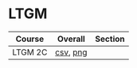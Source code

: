 # LTGM

| Course | Overall | Section |
| ------ | ------- | ------- |
| LTGM 2C | [csv](https://github.com/UCSD-Historical-Enrollment-Data//Users/ryanbatubara/Desktop/2024Spring/blob/main/overall/LTGM%202C.csv), [png](https://raw.githubusercontent.com/UCSD-Historical-Enrollment-Data//Users/ryanbatubara/Desktop/2024Spring/main/plot_overall/LTGM%202C.png) |  |

